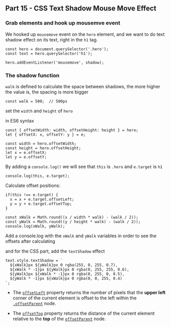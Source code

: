 ## Part 15 - CSS Text Shadow Mouse Move Effect

### Grab elements and hook up mousemve event

We hooked up `mousemove` event on the `hero` element, and we want to do text shadow effect on its text, right in the `h1` tag.

```
const hero = document.querySelector('.hero');
const text = hero.querySelector('h1');

hero.addEventListener('mousemove', shadow);
```

### The shadow function

`walk` is defined to calculate the space between shadows, the more higher the value is, the spacing is more bigger

```
const walk = 500;  // 500px
```

set the `width` and `height` of `hero`

in ES6 syntax

```
const { offsetWidth: width, offsetHeight: height } = hero;
let { offsetX: x, offsetY: y } = e;
```

```
const width = hero.offsetWidth;
const height = hero.offsetHeight;
let x = e.offsetX;
let y = e.offsetY;
```

By adding a `console.log()` we will see that `this` is `.hero` and `e.target` is `h1`

```
console.log(this, e.target);
```

Calculate offset positions:

```
if(this !== e.target) {
  x = x + e.target.offsetLeft;
  y = y + e.target.offsetTop;
}

const xWalk = Math.round((x / width * walk) - (walk / 2));
const yWalk = Math.round((y / height * walk) - (walk / 2));
console.log(xWalk, yWalk);
```

Add a console.log with the `xWalk` and `yWalk` variables in order to see the offsets after calculating

and for the CSS part, add the `textShadow` effect

```
text.style.textShadow = `
  ${xWalk}px ${yWalk}px 0 rgba(255, 0, 255, 0.7),
  ${xWalk * -1}px ${yWalk}px 0 rgba(0, 255, 255, 0.6),
  ${yWalk}px ${xWalk * -1}px 0 rgba(0, 255, 0, 0.5),
  ${yWalk * -1}px ${xWalk}px 0 rgba(0, 0, 255, 0.4)
`;
```

- The [`offsetLeft`](https://developer.mozilla.org/en-US/docs/Web/API/HTMLElement/offsetLeft)  property returns the number of pixels that the **upper left** corner of the current element is offset to the left within the [`.offsetParent`](https://developer.mozilla.org/en-US/docs/Web/API/HTMLelement/offsetParent) node.

- The [`offsetTop`](https://developer.mozilla.org/en-US/docs/Web/API/HTMLElement/offsetTop) property returns the distance of the current element relative to the **top** of the [`offsetParent`](https://developer.mozilla.org/en-US/docs/Web/API/HTMLelement/offsetParent) node.
